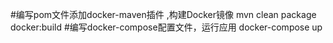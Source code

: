 #编写pom文件添加docker-maven插件 ,构建Docker镜像
mvn clean package docker:build
#编写docker-compose配置文件，运行应用
docker-compose up
